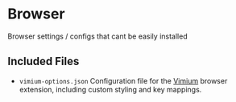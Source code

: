 # Browser
Browser settings / configs that cant be easily installed

## Included Files

- `vimium-options.json`
  Configuration file for the [Vimium](https://github.com/philc/vimium) browser extension, including custom styling and key mappings.
